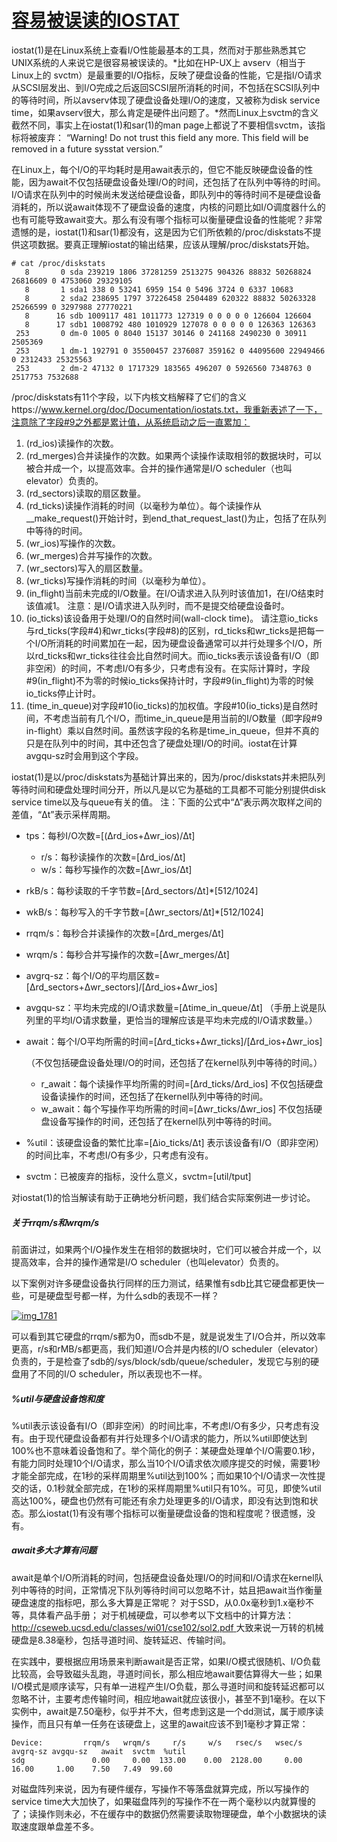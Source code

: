 # [容易被误读的IOSTAT](http://linuxperf.com/?p=156)

iostat(1)是在Linux系统上查看I/O性能最基本的工具，然而对于那些熟悉其它UNIX系统的人来说它是很容易被误读的。*比如在HP-UX上 avserv（相当于Linux上的 svctm）是最重要的I/O指标，反映了硬盘设备的性能，它是指I/O请求从SCSI层发出、到I/O完成之后返回SCSI层所消耗的时间，不包括在SCSI队列中的等待时间，所以avserv体现了硬盘设备处理I/O的速度，又被称为disk service time，如果avserv很大，那么肯定是硬件出问题了。*然而Linux上svctm的含义截然不同，事实上在iostat(1)和sar(1)的man page上都说了不要相信svctm，该指标将被废弃：
“Warning! Do not trust this field any more. This field will be removed in a future sysstat version.”

在Linux上，每个I/O的平均耗时是用await表示的，但它不能反映硬盘设备的性能，因为await不仅包括硬盘设备处理I/O的时间，还包括了在队列中等待的时间。I/O请求在队列中的时候尚未发送给硬盘设备，即队列中的等待时间不是硬盘设备消耗的，所以说await体现不了硬盘设备的速度，内核的问题比如I/O调度器什么的也有可能导致await变大。那么有没有哪个指标可以衡量硬盘设备的性能呢？非常遗憾的是，iostat(1)和sar(1)都没有，这是因为它们所依赖的/proc/diskstats不提供这项数据。要真正理解iostat的输出结果，应该从理解/proc/diskstats开始。

```shell
# cat /proc/diskstats
   8       0 sda 239219 1806 37281259 2513275 904326 88832 50268824 26816609 0 4753060 29329105
   8       1 sda1 338 0 53241 6959 154 0 5496 3724 0 6337 10683
   8       2 sda2 238695 1797 37226458 2504489 620322 88832 50263328 25266599 0 3297988 27770221
   8      16 sdb 1009117 481 1011773 127319 0 0 0 0 0 126604 126604
   8      17 sdb1 1008792 480 1010929 127078 0 0 0 0 0 126363 126363
 253       0 dm-0 1005 0 8040 15137 30146 0 241168 2490230 0 30911 2505369
 253       1 dm-1 192791 0 35500457 2376087 359162 0 44095600 22949466 0 2312433 25325563
 253       2 dm-2 47132 0 1717329 183565 496207 0 5926560 7348763 0 2517753 7532688
```

/proc/diskstats有11个字段，以下内核文档解释了它们的含义https://www.kernel.org/doc/Documentation/iostats.txt，我重新表述了一下，注意除了字段#9之外都是累计值，从系统启动之后一直累加：

1. (rd_ios)读操作的次数。
2. (rd_merges)合并读操作的次数。如果两个读操作读取相邻的数据块时，可以被合并成一个，以提高效率。合并的操作通常是I/O scheduler（也叫elevator）负责的。
3. (rd_sectors)读取的扇区数量。
4. (rd_ticks)读操作消耗的时间（以毫秒为单位）。每个读操作从__make_request()开始计时，到end_that_request_last()为止，包括了在队列中等待的时间。
5. (wr_ios)写操作的次数。
6. (wr_merges)合并写操作的次数。
7. (wr_sectors)写入的扇区数量。
8. (wr_ticks)写操作消耗的时间（以毫秒为单位）。
9. (in_flight)当前未完成的I/O数量。在I/O请求进入队列时该值加1，在I/O结束时该值减1。
   注意：是I/O请求进入队列时，而不是提交给硬盘设备时。
10. (io_ticks)该设备用于处理I/O的自然时间(wall-clock time)。
    请注意io_ticks与rd_ticks(字段#4)和wr_ticks(字段#8)的区别，rd_ticks和wr_ticks是把每一个I/O所消耗的时间累加在一起，因为硬盘设备通常可以并行处理多个I/O，所以rd_ticks和wr_ticks往往会比自然时间大。而io_ticks表示该设备有I/O（即非空闲）的时间，不考虑I/O有多少，只考虑有没有。在实际计算时，字段#9(in_flight)不为零的时候io_ticks保持计时，字段#9(in_flight)为零的时候io_ticks停止计时。
11. (time_in_queue)对字段#10(io_ticks)的加权值。字段#10(io_ticks)是自然时间，不考虑当前有几个I/O，而time_in_queue是用当前的I/O数量（即字段#9 in-flight）乘以自然时间。虽然该字段的名称是time_in_queue，但并不真的只是在队列中的时间，其中还包含了硬盘处理I/O的时间。iostat在计算avgqu-sz时会用到这个字段。

iostat(1)是以/proc/diskstats为基础计算出来的，因为/proc/diskstats并未把队列等待时间和硬盘处理时间分开，所以凡是以它为基础的工具都不可能分别提供disk service time以及与queue有关的值。
注：下面的公式中“Δ”表示两次取样之间的差值，“Δt”表示采样周期。

- tps：每秒I/O次数=[(Δrd_ios+Δwr_ios)/Δt]

  - r/s：每秒读操作的次数=[Δrd_ios/Δt]
  - w/s：每秒写操作的次数=[Δwr_ios/Δt]

- rkB/s：每秒读取的千字节数=[Δrd_sectors/Δt]*[512/1024]

- wkB/s：每秒写入的千字节数=[Δwr_sectors/Δt]*[512/1024]

- rrqm/s：每秒合并读操作的次数=[Δrd_merges/Δt]

- wrqm/s：每秒合并写操作的次数=[Δwr_merges/Δt]

- avgrq-sz：每个I/O的平均扇区数=[Δrd_sectors+Δwr_sectors]/[Δrd_ios+Δwr_ios]

- avgqu-sz：平均未完成的I/O请求数量=[Δtime_in_queue/Δt]
  （手册上说是队列里的平均I/O请求数量，更恰当的理解应该是平均未完成的I/O请求数量。）

- await：每个I/O平均所需的时间=[Δrd_ticks+Δwr_ticks]/[Δrd_ios+Δwr_ios]

  （不仅包括硬盘设备处理I/O的时间，还包括了在kernel队列中等待的时间。）

  

  - r_await：每个读操作平均所需的时间=[Δrd_ticks/Δrd_ios]
    不仅包括硬盘设备读操作的时间，还包括了在kernel队列中等待的时间。
  - w_await：每个写操作平均所需的时间=[Δwr_ticks/Δwr_ios]
    不仅包括硬盘设备写操作的时间，还包括了在kernel队列中等待的时间。

- %util：该硬盘设备的繁忙比率=[Δio_ticks/Δt]
  表示该设备有I/O（即非空闲）的时间比率，不考虑I/O有多少，只考虑有没有。

- svctm：已被废弃的指标，没什么意义，svctm=[util/tput]

对iostat(1)的恰当解读有助于正确地分析问题，我们结合实际案例进一步讨论。

##### 关于rrqm/s和wrqm/s

前面讲过，如果两个I/O操作发生在相邻的数据块时，它们可以被合并成一个，以提高效率，合并的操作通常是I/O scheduler（也叫elevator）负责的。

以下案例对许多硬盘设备执行同样的压力测试，结果惟有sdb比其它硬盘都更快一些，可是硬盘型号都一样，为什么sdb的表现不一样？

[![img_1781](http://linuxperf.com/wp-content/uploads/2016/11/IMG_1781.jpg)](http://linuxperf.com/wp-content/uploads/2016/11/IMG_1781.jpg)

可以看到其它硬盘的rrqm/s都为0，而sdb不是，就是说发生了I/O合并，所以效率更高，r/s和rMB/s都更高，我们知道I/O合并是内核的I/O scheduler（elevator）负责的，于是检查了sdb的/sys/block/sdb/queue/scheduler，发现它与别的硬盘用了不同的I/O scheduler，所以表现也不一样。

##### %util与硬盘设备饱和度

%util表示该设备有I/O（即非空闲）的时间比率，不考虑I/O有多少，只考虑有没有。由于现代硬盘设备都有并行处理多个I/O请求的能力，所以%util即使达到100%也不意味着设备饱和了。举个简化的例子：某硬盘处理单个I/O需要0.1秒，有能力同时处理10个I/O请求，那么当10个I/O请求依次顺序提交的时候，需要1秒才能全部完成，在1秒的采样周期里%util达到100%；而如果10个I/O请求一次性提交的话，0.1秒就全部完成，在1秒的采样周期里%util只有10%。可见，即使%util高达100%，硬盘也仍然有可能还有余力处理更多的I/O请求，即没有达到饱和状态。那么iostat(1)有没有哪个指标可以衡量硬盘设备的饱和程度呢？很遗憾，没有。

##### await多大才算有问题

await是单个I/O所消耗的时间，包括硬盘设备处理I/O的时间和I/O请求在kernel队列中等待的时间，正常情况下队列等待时间可以忽略不计，姑且把await当作衡量硬盘速度的指标吧，那么多大算是正常呢？
对于SSD，从0.0x毫秒到1.x毫秒不等，具体看产品手册；
对于机械硬盘，可以参考以下文档中的计算方法：
[http://cseweb.ucsd.edu/classes/wi01/cse102/sol2.pdf
](http://cseweb.ucsd.edu/classes/wi01/cse102/sol2.pdf)大致来说一万转的机械硬盘是8.38毫秒，包括寻道时间、旋转延迟、传输时间。

在实践中，要根据应用场景来判断await是否正常，如果I/O模式很随机、I/O负载比较高，会导致磁头乱跑，寻道时间长，那么相应地await要估算得大一些；如果I/O模式是顺序读写，只有单一进程产生I/O负载，那么寻道时间和旋转延迟都可以忽略不计，主要考虑传输时间，相应地await就应该很小，甚至不到1毫秒。在以下实例中，await是7.50毫秒，似乎并不大，但考虑到这是一个dd测试，属于顺序读操作，而且只有单一任务在该硬盘上，这里的await应该不到1毫秒才算正常：

```shell
Device:         rrqm/s   wrqm/s     r/s     w/s   rsec/s   wsec/s avgrq-sz avgqu-sz   await  svctm  %util
sdg               0.00     0.00  133.00    0.00  2128.00     0.00    16.00     1.00    7.50   7.49  99.60
```

对磁盘阵列来说，因为有硬件缓存，写操作不等落盘就算完成，所以写操作的service time大大加快了，如果磁盘阵列的写操作不在一两个毫秒以内就算慢的了；读操作则未必，不在缓存中的数据仍然需要读取物理硬盘，单个小数据块的读取速度跟单盘差不多。